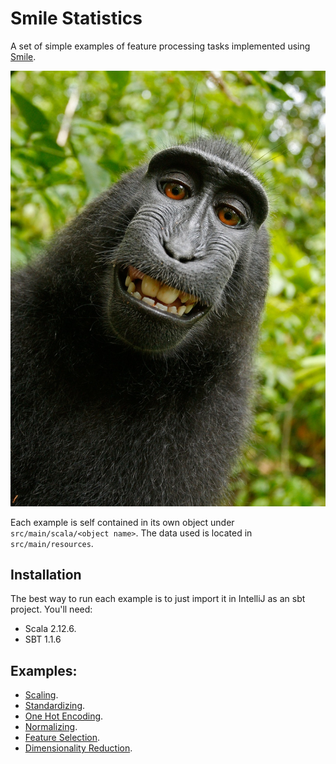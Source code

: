 # Smile Statistics

A set of simple examples of feature processing tasks implemented using [Smile](https://haifengl.github.io/smile/).

![PostIt smile](https://github.com/jesus-a-martinez-v/smile-features/blob/master/assets/smile5.jpeg)

Each example is self contained in its own object under `src/main/scala/<object name>`. The data used is located in `src/main/resources`.

## Installation

The best way to run each example is to just import it in IntelliJ as an sbt project. You'll need:

- Scala 2.12.6.
- SBT 1.1.6

## Examples:

- [Scaling](https://github.com/jesus-a-martinez-v/smile-features/blob/master/src/main/scala/Scaling.scala).
- [Standardizing](https://github.com/jesus-a-martinez-v/smile-features/blob/master/src/main/scala/Standardizing.scala).
- [One Hot Encoding](https://github.com/jesus-a-martinez-v/smile-features/blob/master/src/main/scala/OneHotEncoding.scala).
- [Normalizing](https://github.com/jesus-a-martinez-v/smile-features/blob/master/src/main/scala/Normalizing.scala).
- [Feature Selection](https://github.com/jesus-a-martinez-v/smile-features/blob/master/src/main/scala/FeatureSelection.scala).
- [Dimensionality Reduction](https://github.com/jesus-a-martinez-v/smile-features/blob/master/src/main/scala/DimensionalityReduction.scala).






